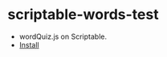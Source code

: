 # scriptable-words-test
- wordQuiz.js on Scriptable.
- [Install]("https://raw.githubusercontent.com/pchuri/scriptable-words-test/main/wordQuiz.scriptable")